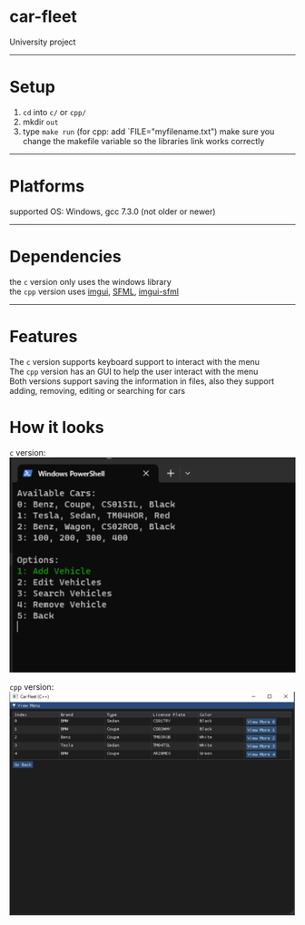 # car-fleet

University project

---
# Setup    
1. `cd` into `c/` or `cpp/`   
2. mkdir `out`   
3. type `make run` (for cpp: add `FILE="myfilename.txt")
make sure you change the makefile variable so the libraries link works correctly

---
# Platforms   
supported OS: Windows, gcc 7.3.0 (not older or newer) 

---
# Dependencies
the `c` version only uses the windows library     
the `cpp` version uses [imgui](https://github.com/ocornut/imgui), [SFML](https://github.com/SFML/SFML), [imgui-sfml](https://github.com/SFML/imgui-sfml)

---
# Features

The `c` version supports keyboard support to interact with the menu   
The `cpp` version has an GUI to help the user interact with the menu   
Both versions support saving the information in files, also they support adding, removing, editing or searching for cars
# How it looks
`c` version:   
![c_version](https://github.com/Robertkq/car-fleet/blob/main/img/c_version.png)

`cpp` version:
![cpp_version](https://github.com/Robertkq/car-fleet/blob/main/img/cpp_version.png)



